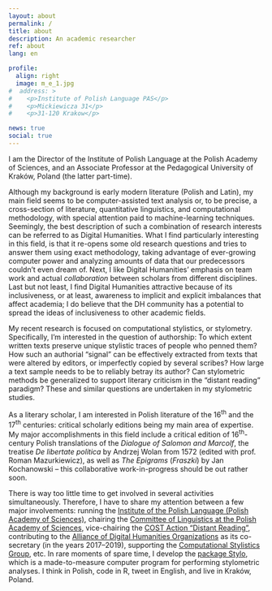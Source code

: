 ```yaml
---
layout: about
permalink: /
title: about
description: An academic researcher
ref: about
lang: en

profile:
  align: right
  image: m_e_1.jpg
#  address: >
#    <p>Institute of Polish Language PAS</p>
#    <p>Mickiewicza 31</p>
#    <p>31-120 Krakow</p>

news: true
social: true
---
```



I am the Director of the Institute of Polish Language at the Polish Academy of Sciences, and an Associate Professor at the Pedagogical University of Kraków, Poland (the latter part-time). 

Although my background is early modern literature (Polish and Latin), my main field seems to be computer-assisted text analysis or, to be precise, a cross-section of literature, quantitative linguistics, and computational methodology, with special attention paid to machine-learning techniques. Seemingly, the best description of such a combination of research interests can be referred to as Digital Humanities. What I find particularly interesting in this field, is that it re-opens some old research questions and tries to answer them using exact methodology, taking advantage of ever-growing computer power and analyzing amounts of data that our predecessors couldn’t even dream of. Next, I like Digital Humanities’ emphasis on team work and actual _collaboration_ between scholars from different disciplines. Last but not least, I find Digital Humanities attractive because of its inclusiveness, or at least, awareness to implicit and explicit imbalances that affect academia; I do believe that the DH community has a potential to spread the ideas of inclusiveness to other academic fields.

My recent research is focused on computational stylistics, or stylometry. Specifically, I’m interested in the question of authorship: To which extent written texts preserve unique stylistic traces of people who penned them? How such an authorial “signal” can be effectively extracted from texts that were altered by editors, or imperfectly copied by several scribes? How large a text sample needs to be to reliably betray its author? Can stylometric methods be generalized to support literary criticism in the “distant reading” paradigm? These and similar questions are undertaken in my stylometric studies. 

As a literary scholar, I am interested in Polish literature of the 16<sup>th</sup> and the 17<sup>th</sup> centuries: critical scholarly editions being my main area of expertise. My major accomplishments in this field include a critical edition of 16<sup>th</sup>-century Polish translations of the _Dialogue of Salomon and Marcolf_, the treatise _De libertate politica_ by Andrzej Wolan from 1572 (edited with prof. Roman Mazurkiewicz), as well as _The Epigrams_ (_Fraszki_) by Jan Kochanowski – this collaborative work-in-progress should be out rather soon.

There is way too little time to get involved in several activities simultaneously. Therefore, I have to share my attention between a few major involvements: running the <a href="https://ijp.pan.pl/en/" target="_blank">Institute of the Polish Language (Polish Academy of Sciences)</a>, chairing the <a href="http://www.komjezyk.pan.pl/" target="_blank">Committee of Linguistics at the Polish Academy of Sciences</a>, vice-chairing the <a href="https://www.distant-reading.net/" target="_blank">COST Action “Distant Reading”</a>, contributing to the <a href="https://adho.org/" target="_blank">Alliance of Digital Humanities Organizations</a> as its co-secretary (in the years 2017–2019), supporting the <a href="https://computationalstylistics.github.io/" target="_blank">Computational Stylistics Group</a>, etc. In rare moments of spare time, I develop the <a href="https://cran.r-project.org/web/packages/stylo/index.html" target="_blank">package Stylo</a>, which is a made-to-measure computer program for performing stylometric analyses. I think in Polish, code in R, tweet in English, and live in Kraków, Poland. 





